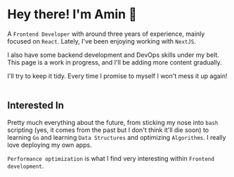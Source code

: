 # Hey there! I'm Amin 🙂
A `Frontend Developer` with around three years of experience, mainly focused on `React`. Lately, I've been enjoying working with `NextJS`.


I also have some backend development and DevOps skills under my belt. This page is a work in progress, and I'll be adding more content gradually. 


I'll try to keep it tidy. Every time I promise to myself I won't mess it up again!
<br>
<br>

## Interested In
Pretty much everything about the future, from sticking my nose into `bash` scripting (yes, it comes from the past but I don't think it'll die soon) to learning `Go` and learning `Data Structures` and optimizing `Algorithms`. I really love deploying my own apps.

`Performance optimization` is what I find very interesting within `Frontend development`.